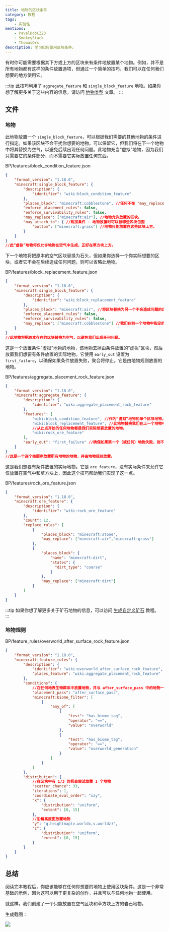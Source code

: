```yaml
---
title: 地物的区块条件
category: 教程
tags:
    - 实验性
mentions:
    - PavelDobCZ23
    - SmokeyStack
    - ThomasOrs
description: 学习如何使用区块条件。
---
```


有时你可能需要根据其下方或上方的区块来有条件地放置某个地物。例如，并不是所有地物都有这样的条件放置选项，但通过一个简单的技巧，我们可以在任何我们想要的地方使用它。

:::tip
此技巧利用了 `aggregate_feature` 和 `single_block_feature` 地物。如果你想了解更多关于这些内容的信息，请访问 [地物类型](/world-generation/feature-types) 文章。
:::

## 文件

### 地物

此地物放置一个 `single_block_feature`，可以根据我们需要的其他地物的条件进行指定。如果该区块不会干扰你想要的地物，可以保留它，但我们将在下一个地物中将其替换为空气，以避免后续出现任何问题。此地物充当“虚拟”地物，因为我们只需要它的条件部分，而不需要它实际放置任何东西。

<CodeHeader>BP/features/block_condition_feature.json</CodeHeader>

```json
{
    "format_version": "1.18.0",
    "minecraft:single_block_feature": {
        "description": {
            "identifier": "wiki:block_condition_feature"
        },
        "places_block": "minecraft:cobblestone", //任何不在 "may_replace" 列表中的区块。
        "enforce_placement_rules": false,
        "enforce_survivability_rules": false,
        "may_replace": ["minecraft:air"], //地物允许放置的区块。
        "may_attach_to": { //附加条件 - 地物放置时可以被哪些区块包围
            "bottom": ["minecraft:grass"] //地物只能放置在这些区块上方。
        }
    }
}
//此“虚拟”地物将仅允许地物在空气中生成，正好在草方块上方。
```

下一个地物将把原本的空气区块替换为石头，但如果你选择一个你实际想要的区块，或者它不会在后续造成任何问题，则可以省略此地物。

<CodeHeader>BP/features/block_replacement_feature.json</CodeHeader>

```json
{
    "format_version": "1.18.0",
    "minecraft:single_block_feature": {
        "description": {
            "identifier": "wiki:block_replacement_feature"
        },
        "places_block": "minecraft:air", //将区块替换为另一个不会造成问题的区块。
        "enforce_placement_rules": false,
        "enforce_survivability_rules": false,
        "may_replace": ["minecraft:cobblestone"] //我们在前一个地物中指定的区块。
    }
}
//此地物将把原本存在的区块替换为空气，以避免我们出现任何问题。
```

这是一个放置条件“虚拟”地物的地物，该地物去掉由条件放置的“虚拟”区块，然后放置我们想要有条件放置的实际地物。它使用 `early_out` 设置为 `first_failure`，以确保如果条件放置失败，聚合将停止。它是由地物规则放置的地物。

<CodeHeader>BP/features/aggregate_placement_rock_feature.json</CodeHeader>

```json
{
    "format_version": "1.18.0",
    "minecraft:aggregate_feature": {
        "description": {
            "identifier": "wiki:aggregate_placement_rock_feature"
        },
        "features": [
            "wiki:block_condition_feature", //作为“虚拟”地物的单个区块地物，用于作为我们的条件。
            "wiki:block_replacement_feature", //此地物替换我们在上一个地物中使用的“虚拟”区块，以避免后续出现任何问题。
            //从此点开始的任何地物都是我们实际想要放置的地物。
            "wiki:rock_ore_feature"
        ],
        "early_out": "first_failure" //确保如果第一个（或任何）地物失败，则不会继续放置列表中的其他内容。
    }
}
//这是一个逐个按顺序放置所有地物的地物，并由地物规则放置。
```

这是我们想要有条件放置的实际地物。它是 `ore_feature`，没有实际条件来允许它仅放置在空气中和草方块上，因此这个技巧帮助我们实现了这一点。

<CodeHeader>BP/features/rock_ore_feature.json</CodeHeader>

```json
{
	"format_version": "1.18.0",
	"minecraft:ore_feature": {
		"description": {
			"identifier": "wiki:rock_ore_feature"
		},
		"count": 12,
		"replace_rules": [
			{
				"places_block": "minecraft:stone",
				"may_replace": ["minecraft:air","minecraft:grass"]
			},
			{
				"places_block": {
                    "name": "minecraft:dirt",
                    "states": {
                      "dirt_type": "coarse"
                    }
                },
				"may_replace": ["minecraft:dirt"]
			}
		]
	}
}
```
:::tip
如果你想了解更多关于矿石地物的信息，可以访问 [生成自定义矿石](/world-generation/custom-ores) 教程。
:::

### 地物规则

<CodeHeader>BP/feature_rules/overworld_after_surface_rock_feature.json</CodeHeader>

```json
{
	"format_version": "1.18.0",
	"minecraft:feature_rules": {
		"description": {
			"identifier": "wiki:overworld_after_surface_rock_feature",
			"places_feature": "wiki:aggregate_placement_rock_feature"
		},
		"conditions": {
			//在任何地表生物群系中放置地物，并与 after_surface_pass 中的地物一起放置
			"placement_pass": "after_surface_pass",
			"minecraft:biome_filter": [
				{
					"any_of": [
						{
							"test": "has_biome_tag",
							"operator": "==",
							"value": "overworld"
						},
						{
							"test": "has_biome_tag",
							"operator": "==",
							"value": "overworld_generation"
						}
					]
				}
			]
		},
		"distribution": {
			//在区块中有 1/3 的机会尝试放置 1 个地物
            "scatter_chance": 33,
			"iterations": 1, 
			"coordinate_eval_order": "xzy",
			"x": {
				"distribution": "uniform",
				"extent": [0, 15]
			},
			//沿着高度图放置地物
			"y": "q.heightmap(v.worldx,v.worldz)",
			"z": {
				"distribution": "uniform",
				"extent": [0, 15]
			}
		}
	}
}
```

## 总结

阅读完本教程后，你应该能够在任何你想要的地物上使用区块条件。这是一个非常基础的示例，因为这可以用于更复杂的创作，并且可以与任何地物一起使用。

就这样，我们创建了一个只能放置在空气区块和草方块上方的岩石地物。

生成截图：

![](/assets/images/world-generation/rock_feature.png)